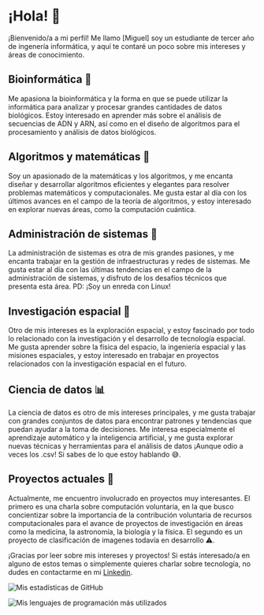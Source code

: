 # ¡Hola! 👋 

¡Bienvenido/a a mi perfil! Me llamo [Miguel] soy un estudiante de tercer año de ingenería informática, y aquí te contaré un poco sobre mis intereses y áreas de conocimiento.

## Bioinformática 🧬

Me apasiona la bioinformática y la forma en que se puede utilizar la informática para analizar y procesar grandes cantidades de datos biológicos. Estoy interesado en aprender más sobre el análisis de secuencias de ADN y ARN, así como en el diseño de algoritmos para el procesamiento y análisis de datos biológicos.

## Algoritmos y matemáticas 🧮

Soy un apasionado de la matemáticas y los algoritmos, y me encanta diseñar y desarrollar algoritmos eficientes y elegantes para resolver problemas matemáticos y computacionales. Me gusta estar al día con los últimos avances en el campo de la teoría de algoritmos, y estoy interesado en explorar nuevas áreas, como la computación cuántica.

## Administración de sistemas 🔧

La administración de sistemas es otra de mis grandes pasiones, y me encanta trabajar en la gestión de infraestructuras y redes de sistemas. Me gusta estar al día con las últimas tendencias en el campo de la administración de sistemas, y disfruto de los desafíos técnicos que presenta esta área.
PD: ¡Soy un enreda con Linux!

## Investigación espacial 🚀

Otro de mis intereses es la exploración espacial, y estoy fascinado por todo lo relacionado con la investigación y el desarrollo de tecnología espacial. Me gusta aprender sobre la física del espacio, la ingeniería espacial y las misiones espaciales, y estoy interesado en trabajar en proyectos relacionados con la investigación espacial en el futuro.

## Ciencia de datos 📊

La ciencia de datos es otro de mis intereses principales, y me gusta trabajar con grandes conjuntos de datos para encontrar patrones y tendencias que puedan ayudar a la toma de decisiones. Me interesa especialmente el aprendizaje automático y la inteligencia artificial, y me gusta explorar nuevas técnicas y herramientas para el análisis de datos ¡Aunque odio a veces los .csv! Si sabes de lo que estoy hablando 😅.


## Proyectos actuales 🚀

Actualmente, me encuentro involucrado en  proyectos muy interesantes. 
El primero es una charla sobre computación voluntaria, en la que busco concientizar sobre la importancia de la contribución voluntaria de recursos computacionales para el avance de proyectos de investigación en áreas como la medicina, la astronomía, la biología y la física.
El segundo es un proyecto de clasificación de imagenes todavía en desarrollo ⚠️.


¡Gracias por leer sobre mis intereses y proyectos! Si estás interesado/a en alguno de estos temas o simplemente quieres charlar sobre tecnología, no dudes en contactarme en mi [Linkedin](https://www.linkedin.com/in/miguel-medina-cantos-b72a49258/).


![Mis estadísticas de GitHub](https://github-readme-stats.vercel.app/api?username=LordsMikel&show_icons=true&theme=radical)


![Mis lenguajes de programación más utilizados](https://github-readme-stats.vercel.app/api/top-langs/?username=LordsMikel&layout=compact&theme=radical)






